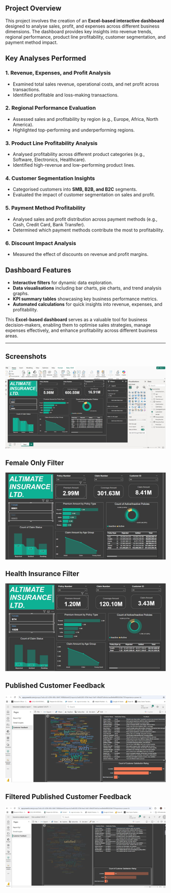 ## Project Overview

This project involves the creation of an **Excel-based interactive dashboard** designed to analyse sales, profit, and expenses across different business dimensions. The dashboard provides key insights into revenue trends, regional performance, product line profitability, customer segmentation, and payment method impact.

## Key Analyses Performed

### 1. Revenue, Expenses, and Profit Analysis  
- Examined total sales revenue, operational costs, and net profit across transactions.  
- Identified profitable and loss-making transactions.  

### 2. Regional Performance Evaluation  
- Assessed sales and profitability by region (e.g., Europe, Africa, North America).  
- Highlighted top-performing and underperforming regions.  

### 3. Product Line Profitability Analysis  
- Analysed profitability across different product categories (e.g., Software, Electronics, Healthcare).  
- Identified high-revenue and low-performing product lines.  

### 4. Customer Segmentation Insights  
- Categorised customers into **SMB, B2B, and B2C** segments.  
- Evaluated the impact of customer segmentation on sales and profit.  

### 5. Payment Method Profitability  
- Analysed sales and profit distribution across payment methods (e.g., Cash, Credit Card, Bank Transfer).  
- Determined which payment methods contribute the most to profitability.  

### 6. Discount Impact Analysis  
- Measured the effect of discounts on revenue and profit margins.  

## Dashboard Features  
- **Interactive filters** for dynamic data exploration.  
- **Data visualisations** including bar charts, pie charts, and trend analysis graphs.  
- **KPI summary tables** showcasing key business performance metrics.  
- **Automated calculations** for quick insights into revenue, expenses, and profitability.  

This **Excel-based dashboard** serves as a valuable tool for business decision-makers, enabling them to optimise sales strategies, manage expenses effectively, and enhance profitability across different business areas.




---

## Screenshots

![Screenshot demo1](https://github.com/Mutiu123/Insurance-Data-Analysis-Using-Power-BI/blob/main/demo/demo.jpg)

## Female Only Filter

![Female Only demo1](https://github.com/Mutiu123/Insurance-Data-Analysis-Using-Power-BI/blob/main/demo/Female%20only%20filter.jpg)

## Health Insurance Filter

![Health Insurance demo1](https://github.com/Mutiu123/Insurance-Data-Analysis-Using-Power-BI/blob/main/demo/Health%20Insurance.jpg)

## Published Customer Feedback

![Published Customer Feedback](https://github.com/Mutiu123/Insurance-Data-Analysis-Using-Power-BI/blob/main/demo/Published%20Customer%20Feedback.jpg)

## Filtered Published Customer Feedback

![Filtered Published Customer Feedback](https://github.com/Mutiu123/Insurance-Data-Analysis-Using-Power-BI/blob/main/demo/Filtered%20Published%20Customer%20Feedback.jpg)